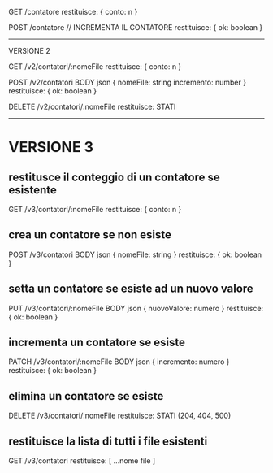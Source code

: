 GET /contatore
restituisce:
{
  conto: n
}

POST /contatore
// INCREMENTA IL CONTATORE
restituisce:
{
  ok: boolean
}

-----
VERSIONE 2

GET /v2/contatori/:nomeFile
restituisce:
{
  conto: n
}

POST /v2/contatori
BODY json
{
  nomeFile: string
  incremento: number
}
restituisce:
{
  ok: boolean
}

DELETE /v2/contatori/:nomeFile
restituisce: STATI

-----
# VERSIONE 3

## restitusce il conteggio di un contatore se esistente

GET /v3/contatori/:nomeFile
restituisce:
{
  conto: n
}

## crea un contatore se non esiste

POST /v3/contatori
BODY json
{
  nomeFile: string
}
restituisce:
{
  ok: boolean
}

## setta un contatore se esiste ad un nuovo valore

PUT /v3/contatori/:nomeFile
BODY json
{
  nuovoValore: numero
}
restituisce:
{
  ok: boolean
}

## incrementa un contatore se esiste

PATCH /v3/contatori/:nomeFile
BODY json
{
  incremento: numero
}
restituisce:
{
  ok: boolean
}

## elimina un contatore se esiste

DELETE /v3/contatori/:nomeFile
restituisce: STATI (204, 404, 500)

## restituisce la lista di tutti i file esistenti

GET /v3/contatori
restituisce:
[
  ...nome file
]
